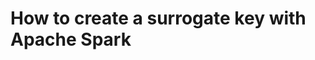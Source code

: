 # How to create a surrogate key with Apache Spark

<!--stackedit_data:
eyJoaXN0b3J5IjpbLTUyOTQ1MDE3MSwtMTA0ODQ3NTk0NSwtMj
A4ODc0NjYxMiwtNDUyODAyMDQ0LDEzNzA3MDMyNDUsMjU2NjIw
ODQ0LDEwOTYxNTI2OSwtMzk3NzM3OTM1LDIwMTY5MTExNzAsMT
YxMDE4Nzc1NSwtNjE4NTc2NzM1LC0xODA1NjA5MDQ3LC03NDcz
MDQ0MDUsLTE5NjUyMDY2MywtMTAzMzU3NzE3MCw5NTM3NzE5NT
gsMzUwNjc5MzMxLDU4NzYxNjU3LDM2MjkxNTc3MSwxNDg4MzQ1
ODIwXX0=
-->